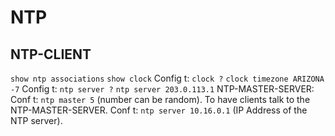 # NTP #
## NTP-CLIENT ##
```show ntp associations```
```show clock```
Config t:
```clock ?```
```clock timezone ARIZONA -7```
Config t:
```ntp server ?```
```ntp server 203.0.113.1```
NTP-MASTER-SERVER:
Conf t:
```ntp master 5``` (number can be random).
To have clients talk to the NTP-MASTER-SERVER.
Conf t:
```ntp server 10.16.0.1``` (IP Address of the NTP server).
